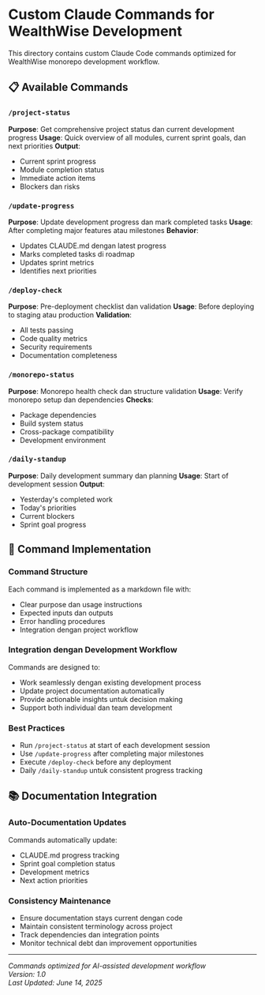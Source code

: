 # Custom Claude Commands for WealthWise Development

This directory contains custom Claude Code commands optimized for WealthWise monorepo development workflow.

## 📋 Available Commands

### `/project-status` 
**Purpose**: Get comprehensive project status dan current development progress
**Usage**: Quick overview of all modules, current sprint goals, dan next priorities
**Output**: 
- Current sprint progress
- Module completion status  
- Immediate action items
- Blockers dan risks

### `/update-progress`
**Purpose**: Update development progress dan mark completed tasks
**Usage**: After completing major features atau milestones
**Behavior**:
- Updates CLAUDE.md dengan latest progress
- Marks completed tasks di roadmap
- Updates sprint metrics
- Identifies next priorities

### `/deploy-check`
**Purpose**: Pre-deployment checklist dan validation
**Usage**: Before deploying to staging atau production
**Validation**:
- All tests passing
- Code quality metrics
- Security requirements
- Documentation completeness

### `/monorepo-status`
**Purpose**: Monorepo health check dan structure validation
**Usage**: Verify monorepo setup dan dependencies
**Checks**:
- Package dependencies
- Build system status
- Cross-package compatibility
- Development environment

### `/daily-standup`
**Purpose**: Daily development summary dan planning
**Usage**: Start of development session
**Output**:
- Yesterday's completed work
- Today's priorities
- Current blockers
- Sprint goal progress

## 🔧 Command Implementation

### Command Structure
Each command is implemented as a markdown file with:
- Clear purpose dan usage instructions
- Expected inputs dan outputs
- Error handling procedures
- Integration dengan project workflow

### Integration dengan Development Workflow
Commands are designed to:
- Work seamlessly dengan existing development process
- Update project documentation automatically
- Provide actionable insights untuk decision making
- Support both individual dan team development

### Best Practices
- Run `/project-status` at start of each development session
- Use `/update-progress` after completing major milestones
- Execute `/deploy-check` before any deployment
- Daily `/daily-standup` untuk consistent progress tracking

## 📚 Documentation Integration

### Auto-Documentation Updates
Commands automatically update:
- CLAUDE.md progress tracking
- Sprint goal completion status
- Development metrics
- Next action priorities

### Consistency Maintenance
- Ensure documentation stays current dengan code
- Maintain consistent terminology across project
- Track dependencies dan integration points
- Monitor technical debt dan improvement opportunities

---

*Commands optimized for AI-assisted development workflow*  
*Version: 1.0*  
*Last Updated: June 14, 2025*